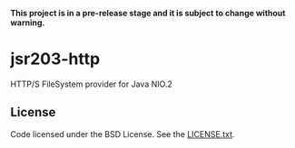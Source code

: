 **This project is in a pre-release stage and it is subject to change without warning.**

# jsr203-http

HTTP/S FileSystem provider for Java NIO.2

## License

Code licensed under the BSD License. See the
[LICENSE.txt](https://github.com/magicDGS/jsr203-http/blob/master/LICENSE.txt).
